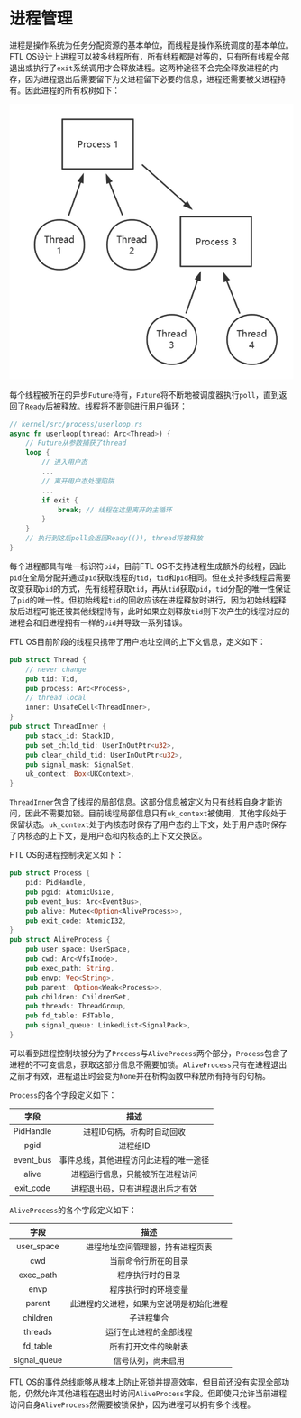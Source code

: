 # 进程管理

进程是操作系统为任务分配资源的基本单位，而线程是操作系统调度的基本单位。FTL OS设计上进程可以被多线程所有，所有线程都是对等的，只有所有线程全部退出或执行了`exit`系统调用才会释放进程。这两种途径不会完全释放进程的内存，因为进程退出后需要留下为父进程留下必要的信息，进程还需要被父进程持有。因此进程的所有权树如下：

![image-20220527000108143](pic\进程管理-0.png)

每个线程被所在的异步`Future`持有，`Future`将不断地被调度器执行`poll`，直到返回了`Ready`后被释放。线程将不断则进行用户循环：

```rust
// kernel/src/process/userloop.rs
async fn userloop(thread: Arc<Thread>) {
    // Future从参数捕获了thread
    loop {
        // 进入用户态
        ...
        // 离开用户态处理陷阱
        ...
        if exit {
            break; // 线程在这里离开的主循环
        }
    }
    // 执行到这后poll会返回Ready(()), thread将被释放
}
```

每个进程都具有唯一标识符`pid`，目前FTL OS不支持进程生成额外的线程，因此`pid`在全局分配并通过`pid`获取线程的`tid`，`tid`和`pid`相同。但在支持多线程后需要改变获取`pid`的方式，先有线程获取`tid`，再从`tid`获取`pid`，`tid`分配的唯一性保证了`pid`的唯一性。但初始线程`tid`的回收应该在进程释放时进行，因为初始线程释放后进程可能还被其他线程持有，此时如果立刻释放`tid`则下次产生的线程对应的进程会和旧进程拥有一样的`pid`并导致一系列错误。

FTL OS目前阶段的线程只携带了用户地址空间的上下文信息，定义如下：

```rust
pub struct Thread {
    // never change
    pub tid: Tid,
    pub process: Arc<Process>,
    // thread local
    inner: UnsafeCell<ThreadInner>,
}
pub struct ThreadInner {
    pub stack_id: StackID,
    pub set_child_tid: UserInOutPtr<u32>,
    pub clear_child_tid: UserInOutPtr<u32>,
    pub signal_mask: SignalSet,
    uk_context: Box<UKContext>,
}
```

`ThreadInner`包含了线程的局部信息。这部分信息被定义为只有线程自身才能访问，因此不需要加锁。目前线程局部信息只有`uk_context`被使用，其他字段处于保留状态。`uk_context`处于内核态时保存了用户态的上下文，处于用户态时保存了内核态的上下文，是用户态和内核态的上下文交换区。

FTL OS的进程控制块定义如下：

```rust
pub struct Process {
    pid: PidHandle,
    pub pgid: AtomicUsize,
    pub event_bus: Arc<EventBus>,
    pub alive: Mutex<Option<AliveProcess>>,
    pub exit_code: AtomicI32,
}
pub struct AliveProcess {
    pub user_space: UserSpace,
    pub cwd: Arc<VfsInode>,
    pub exec_path: String,
    pub envp: Vec<String>,
    pub parent: Option<Weak<Process>>,
    pub children: ChildrenSet,
    pub threads: ThreadGroup,
    pub fd_table: FdTable,
    pub signal_queue: LinkedList<SignalPack>,
}
```

可以看到进程控制块被分为了`Process`与`AliveProcess`两个部分，`Process`包含了进程的不可变信息，获取这部分信息不需要加锁。`AliveProcess`只有在进程退出之前才有效，进程退出时会变为`None`并在析构函数中释放所有持有的句柄。

`Process`的各个字段定义如下：

|   字段    |                  描述                  |
| :-------: | :------------------------------------: |
| PidHandle |       进程ID句柄，析构时自动回收       |
|   pgid    |                进程组ID                |
| event_bus | 事件总线，其他进程访问此进程的唯一途径 |
|   alive   |    进程运行信息，只能被所在进程访问    |
| exit_code |    进程退出码，只有进程退出后才有效    |

`AliveProcess`的各个字段定义如下：

|     字段     |                   描述                   |
| :----------: | :--------------------------------------: |
|  user_space  |     进程地址空间管理器，持有进程页表     |
|     cwd      |           当前命令行所在的目录           |
|  exec_path   |             程序执行时的目录             |
|     envp     |           程序执行时的环境变量           |
|    parent    | 此进程的父进程，如果为空说明是初始化进程 |
|   children   |                子进程集合                |
|   threads    |          运行在此进程的全部线程          |
|   fd_table   |           所有打开文件的映射表           |
| signal_queue |            信号队列，尚未启用            |

FTL OS的事件总线能够从根本上防止死锁并提高效率，但目前还没有实现全部功能，仍然允许其他进程在退出时访问`AliveProcess`字段。但即使只允许当前进程访问自身`AliveProcess`然需要被锁保护，因为进程可以拥有多个线程。